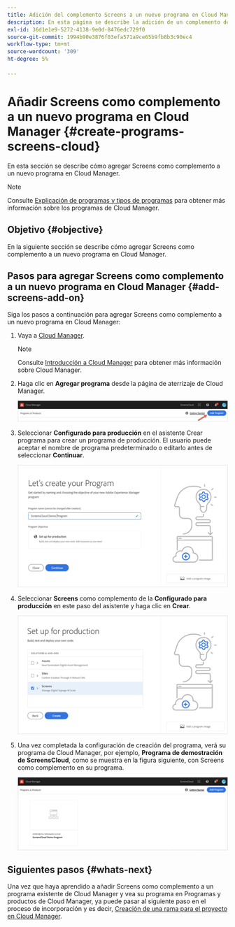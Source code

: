 ```yaml
---
title: Adición del complemento Screens a un nuevo programa en Cloud Manager
description: En esta página se describe la adición de un complemento de Pantallas a un nuevo programa en Cloud Manager para Pantallas as a Cloud Service.
exl-id: 36d1e1e9-5272-4138-9e0d-8476edc729f0
source-git-commit: 1994b90e3876f03efa571a9ce65b9fb8b3c90ec4
workflow-type: tm+mt
source-wordcount: '309'
ht-degree: 5%

---
```


# Añadir Screens como complemento a un nuevo programa en Cloud Manager {#create-programs-screens-cloud}

En esta sección se describe cómo agregar Screens como complemento a un nuevo programa en Cloud Manager.

>[!NOTE]
>Consulte [Explicación de programas y tipos de programas](https://experienceleague.adobe.com/docs/experience-manager-cloud-service/onboarding/getting-access/understand-program-types.html?lang=en) para obtener más información sobre los programas de Cloud Manager.

## Objetivo {#objective}

En la siguiente sección se describe cómo agregar Screens como complemento a un nuevo programa en Cloud Manager.

## Pasos para agregar Screens como complemento a un nuevo programa en Cloud Manager {#add-screens-add-on}

Siga los pasos a continuación para agregar Screens como complemento a un nuevo programa en Cloud Manager:

1. Vaya a [Cloud Manager](https://my.cloudmanager.adobe.com/).

   >[!NOTE]
   >Consulte [Introducción a Cloud Manager](https://experienceleague.adobe.com/docs/experience-manager-cloud-service/onboarding/onboarding-concepts/cloud-manager-introduction.html?lang=es?lang=es) para obtener más información sobre Cloud Manager.

1. Haga clic en **Agregar programa** desde la página de aterrizaje de Cloud Manager.

   ![imagen](/help/screens-cloud/assets/onboarding/onboard-screens-addon1.png)

1. Seleccionar **Configurado para producción** en el asistente Crear programa para crear un programa de producción. El usuario puede aceptar el nombre de programa predeterminado o editarlo antes de seleccionar **Continuar**.

   ![imagen](/help/screens-cloud/assets/onboarding/onboard-screens-addon2.png)

1. Seleccionar **Screens** como complemento de la **Configurado para producción** en este paso del asistente y haga clic en **Crear**.

   ![imagen](/help/screens-cloud/assets/onboarding/onboard-screens-addon3.png)

1. Una vez completada la configuración de creación del programa, verá su programa de Cloud Manager, por ejemplo, **Programa de demostración de ScreensCloud**, como se muestra en la figura siguiente, con Screens como complemento en su programa.

   ![imagen](/help/screens-cloud/assets/onboarding/onboard-screens-addon4.png)

## Siguientes pasos {#whats-next}

Una vez que haya aprendido a añadir Screens como complemento a un programa existente de Cloud Manager y vea su programa en Programas y productos de Cloud Manager, ya puede pasar al siguiente paso en el proceso de incorporación y es decir, [Creación de una rama para el proyecto en Cloud Manager](/help/screens-cloud/onboarding-screens-cloud/creating-a-branch.md).
